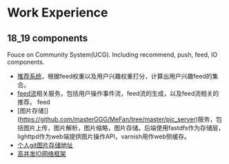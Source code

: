 # Work Experience
## 18_19 components
Fouce on Community System(UCG). Including recommend, push, feed, IO components.

* [推荐系统](https://github.com/masterGGG/MeFan/tree/master/mifan-recommend)，根据feed权重以及用户兴趣权重打分，计算出用户兴趣feed的集合。
* [feed流](https://github.com/masterGGG/MeFan/tree/master/feed)相关服务，包括用户操作事件流，feed流的生成，以及feed流相关的推荐。
feed
* [图片存储]](https://github.com/masterGGG/MeFan/tree/master/pic_server)服务，包括图片上传，图片解析，图片缩略，图片存储。后端使用fastdfs作为存储层，lighttpd作为web端提供图片操作API，varnish用作web侧缓存。
* [个人git图片存储地址](https://github.com/masterGGG/MeFan/tree/master/common)
* [高并发IO网络框架](https://github.com/masterGGG/MeFan/tree/master/async_server)
